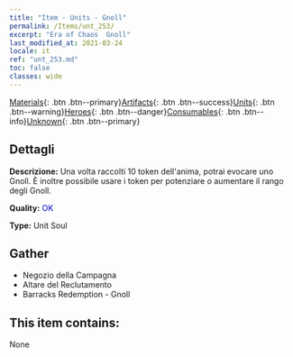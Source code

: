 ```yaml
---
title: "Item - Units - Gnoll"
permalink: /Items/unt_253/
excerpt: "Era of Chaos  Gnoll"
last_modified_at: 2021-03-24
locale: it
ref: "unt_253.md"
toc: false
classes: wide
---
```

 [Materials](/it/Items/){: .btn .btn--primary}[Artifacts](/it/Items/Artifacts/){: .btn .btn--success}[Units](/it/Items/Units/){: .btn .btn--warning}[Heroes](/it/Items/Heroes/){: .btn .btn--danger}[Consumables](/it/Items/Consumables/){: .btn .btn--info}[Unknown](/it/Items/Unknown/){: .btn .btn--primary}

## Dettagli
 **Descrizione:** Una volta raccolti 10 token dell'anima, potrai evocare uno Gnoll. È inoltre possibile usare i token per potenziare o aumentare il rango degli Gnoll.

 **Quality:** <span style="color: #0000CD">OK</span>

 **Type:** Unit Soul

## Gather

*    Negozio della Campagna 
*    Altare del Reclutamento 
*    Barracks Redemption - Gnoll 

## This item contains:

  None

